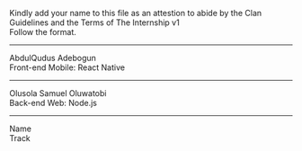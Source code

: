 Kindly add your name to this file as an attestion to abide by the Clan Guidelines and the Terms of The Internship v1
<br/> Follow the format.<br/> 
___
AbdulQudus Adebogun <br/>
Front-end Mobile: React Native
___
Olusola Samuel Oluwatobi <br/>
Back-end Web: Node.js
___
Name <br/>
Track
